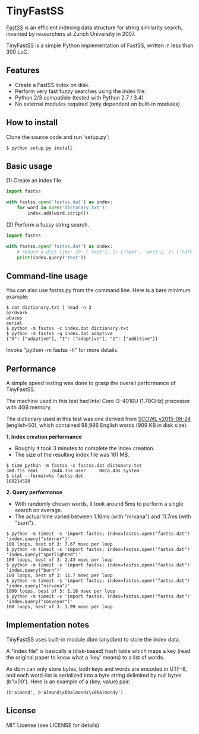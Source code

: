 TinyFastSS
==========

[FastSS](http://fastss.csg.uzh.ch/) is an efficient indexing data structure
for string similarity search, invented by researchers at Zurich University
in 2007.

TinyFastSS is a simple Python implementation of FastSS, written in less than
300 LoC.


Features
--------

* Create a FastSS index on disk.
* Perform very fast fuzzy searches using the index file.
* Python 2/3 compatible (tested with Python 2.7 / 3.4)
* No external modules required (only dependent on built-in modules)


How to install
--------------

Clone the source code and run 'setup.py':

    $ python setup.py install


Basic usage
-----------

(1) Create an index file.

```python
import fastss

with fastss.open('fastss.dat') as index:
    for word in open('dictonary.txt'):
        index.add(word.strip())
```

(2) Perform a fuzzy string search.

```python
import fastss

with fastss.open('fastss.dat') as index:
    # return a dict like: {0: ['test'], 1: ['text', 'west'], 2: ['taft']}
    print(index.query('test'))
```

Command-line usage
------------------

You can also use fastss.py from the command line.
Here is a bare minimum example:

    $ cat dictionary.txt | head -n 3
    aardvark
    abacus
    aerial
    $ python -m fastss -c index.dat dictionary.txt
    $ python -m fastss -q index.dat adaptive
    {"0": ["adaptive"], "1": ["adoptive"], "2": ["additive"]}

Invoke "python -m fastss -h" for more details.

Performance
-----------

A simple speed testing was done to grasp the overall performance of TinyFastSS.

The machine used in this test had Intel Core i3-4010U (1.70GHz) processor
with 4GB memory.

The dictionary used in this test was one derived from
[SCOWL v2015-08-24](http://wordlist.aspell.net/) (english-50), which
contained 98,986 English words (909 KB in disk size).

**1. Index creation performance**

* Roughly it took 3 minutes to complete the index creation.
* The size of the resulting index file was 161 MB.

```
$ time python -m fastss -c fastss.dat dictonary.txt
3m0.71s real     2m44.35s user     0m16.43s system
$ stat --format=%s fastss.dat
168214528
```

**2. Query performance**

* With randomly chosen words, it took around 5ms to perform a single search
  on average.
* The actual time varied between 1.16ms (with "nirvana") and 11.7ms (with
  "burn").

```
$ python -m timeit -s 'import fastss; index=fastss.open("fastss.dat")' 'index.query("sterner")'
100 loops, best of 3: 7.67 msec per loop
$ python -m timeit -s 'import fastss; index=fastss.open("fastss.dat")' 'index.query("spotlighted")'
100 loops, best of 3: 2.43 msec per loop
$ python -m timeit -s 'import fastss; index=fastss.open("fastss.dat")' 'index.query("burn")'
100 loops, best of 3: 11.7 msec per loop
$ python -m timeit -s 'import fastss; index=fastss.open("fastss.dat")' 'index.query("nirvana")'
1000 loops, best of 3: 1.16 msec per loop
$ python -m timeit -s 'import fastss; index=fastss.open("fastss.dat")' 'index.query("conveyor")'
100 loops, best of 3: 1.99 msec per loop
```

Implementation notes
--------------------

TinyFastSS uses built-in module dbm (anydbm) to store the index data.

A "index file" is basically a (disk-based) hash table which maps a key
(read the original paper to know what a 'key' means) to a list of words.

As dbm can only store bytes, both keys and words are encoded in UTF-8,
and each word-list is serialized into a byte string delimited by null
bytes (b'\x00'). Here is an example of a (key, value) pair:

    (b'almond', b'almond\x00almonds\x00almondy')


License
-------

MIT License (see LICENSE for details)
